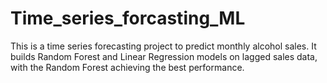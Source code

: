 # Time_series_forcasting_ML
This is a time series forecasting project to predict monthly alcohol sales. It builds Random Forest and Linear Regression models on lagged sales data, with the Random Forest achieving the best performance.
